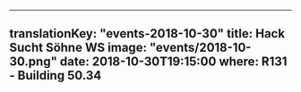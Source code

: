 
---
translationKey: "events-2018-10-30"
title: Hack Sucht Söhne WS
image: "events/2018-10-30.png"
date: 2018-10-30T19:15:00
where: R131 - Building 50.34
---
        